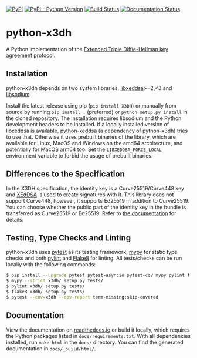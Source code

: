[![PyPI](https://img.shields.io/pypi/v/X3DH.svg)](https://pypi.org/project/X3DH/)
[![PyPI - Python Version](https://img.shields.io/pypi/pyversions/X3DH.svg)](https://pypi.org/project/X3DH/)
[![Build Status](https://github.com/Syndace/python-x3dh/actions/workflows/test-and-publish.yml/badge.svg)](https://github.com/Syndace/python-x3dh/actions/workflows/test-and-publish.yml)
[![Documentation Status](https://readthedocs.org/projects/python-x3dh/badge/?version=latest)](https://python-x3dh.readthedocs.io/)

# python-x3dh #

A Python implementation of the [Extended Triple Diffie-Hellman key agreement protocol](https://signal.org/docs/specifications/x3dh/).

## Installation ##

python-x3dh depends on two system libraries, [libxeddsa](https://github.com/Syndace/libxeddsa)>=2,<3 and [libsodium](https://download.libsodium.org/doc/).

Install the latest release using pip (`pip install X3DH`) or manually from source by running `pip install .` (preferred) or `python setup.py install` in the cloned repository. The installation requires libsodium and the Python development headers to be installed. If a locally installed version of libxeddsa is available, [python-xeddsa](https://github.com/Syndace/python-xeddsa) (a dependency of python-x3dh) tries to use that. Otherwise it uses prebuilt binaries of the library, which are available for Linux, MacOS and Windows on the amd64 architecture, and potentially for MacOS arm64 too. Set the `LIBXEDDSA_FORCE_LOCAL` environment variable to forbid the usage of prebuilt binaries.

## Differences to the Specification ##

In the X3DH specification, the identity key is a Curve25519/Curve448 key and [XEdDSA](https://www.signal.org/docs/specifications/xeddsa/) is used to create signatures with it. This library does not support Curve448, however, it supports Ed25519 in addition to Curve25519. You can choose whether the public part of the identity key in the bundle is transferred as Curve25519 or Ed25519. Refer to [the documentation](https://python-x3dh.readthedocs.io/) for details.

## Testing, Type Checks and Linting ##

python-x3dh uses [pytest](https://docs.pytest.org/en/latest/) as its testing framework, [mypy](http://mypy-lang.org/) for static type checks and both [pylint](https://pylint.pycqa.org/en/latest/) and [Flake8](https://flake8.pycqa.org/en/latest/) for linting. All tests/checks can be run locally with the following commands:

```sh
$ pip install --upgrade pytest pytest-asyncio pytest-cov mypy pylint flake8
$ mypy --strict x3dh/ setup.py tests/
$ pylint x3dh/ setup.py tests/
$ flake8 x3dh/ setup.py tests/
$ pytest --cov=x3dh --cov-report term-missing:skip-covered
```

## Documentation ##

View the documentation on [readthedocs.io](https://python-x3dh.readthedocs.io/) or build it locally, which requires the Python packages listed in `docs/requirements.txt`. With all dependencies installed, run `make html` in the `docs/` directory. You can find the generated documentation in `docs/_build/html/`.
